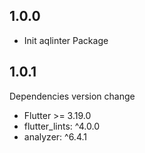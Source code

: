 ## 1.0.0
* Init aqlinter Package

## 1.0.1
Dependencies version change
* Flutter >= 3.19.0
* flutter_lints: ^4.0.0
* analyzer: ^6.4.1